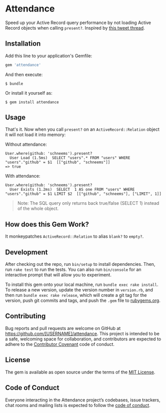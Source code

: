 # Attendance

Speed up your Active Record query performance by not loading Active Record objects when calling `present?`. Inspired by [this tweet thread](https://twitter.com/nateberkopec/status/1032678576535957506).

## Installation

Add this line to your application's Gemfile:

```ruby
gem 'attendance'
```

And then execute:

    $ bundle

Or install it yourself as:

    $ gem install attendance

## Usage

That's it. Now when you call `present?` on an `ActiveRecord::Relation` object it will not load it into memory:

Without attendance:

```
User.where(github: 'schneems').present?
  User Load (1.5ms)  SELECT "users".* FROM "users" WHERE "users"."github" = $1  [["github", "schneems"]]
=> true
```


With attendance:

```
User.where(github: 'schneems').present?
  User Exists (1.2ms)  SELECT  1 AS one FROM "users" WHERE "users"."github" = $1 LIMIT $2  [["github", "schneems"], ["LIMIT", 1]]
```

> Note: The SQL query only returns back true/false (SELECT 1) instead of the whole object.

## How does this Gem Work?

It monkeypatches `ActiveRecord::Relation` to alias `blank?` to `empty?`.

## Development

After checking out the repo, run `bin/setup` to install dependencies. Then, run `rake test` to run the tests. You can also run `bin/console` for an interactive prompt that will allow you to experiment.

To install this gem onto your local machine, run `bundle exec rake install`. To release a new version, update the version number in `version.rb`, and then run `bundle exec rake release`, which will create a git tag for the version, push git commits and tags, and push the `.gem` file to [rubygems.org](https://rubygems.org).

## Contributing

Bug reports and pull requests are welcome on GitHub at https://github.com/[USERNAME]/attendance. This project is intended to be a safe, welcoming space for collaboration, and contributors are expected to adhere to the [Contributor Covenant](http://contributor-covenant.org) code of conduct.

## License

The gem is available as open source under the terms of the [MIT License](https://opensource.org/licenses/MIT).

## Code of Conduct

Everyone interacting in the Attendance project’s codebases, issue trackers, chat rooms and mailing lists is expected to follow the [code of conduct](https://github.com/[USERNAME]/attendance/blob/master/CODE_OF_CONDUCT.md).
